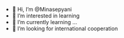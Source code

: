 - 👋 Hi, I’m @Minasepyani
- 👀 I’m interested in learning
- 🌱 I’m currently learning ...
- 💞️ I’m looking for international cooperation

<!---
Minasepyani/Minasepyani is a ✨ special ✨ repository because its `README.md` (this file) appears on your GitHub profile.
You can click the Preview link to take a look at your changes.
--->
